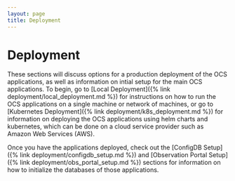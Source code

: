 ```yaml
---
layout: page
title: Deployment
---
```


# Deployment

These sections will discuss options for a production deployment of the OCS applications, as well as information on intial setup for the main OCS applications. To begin, go to [Local Deployment]({% link deployment/local_deployment.md %}) for instructions on how to run the OCS applications on a single machine or network of machines, or go to [Kubernetes Deployment]({% link deployment/k8s_deployment.md %}) for information on deploying the OCS applications using helm charts and kubernetes, which can be done on a cloud service provider such as Amazon Web Services (AWS).

Once you have the applications deployed, check out the [ConfigDB Setup]({% link deployment/configdb_setup.md %}) and [Observation Portal Setup]({% link deployment/obs_portal_setup.md %}) sections for information on how to initialize the databases of those applications.
